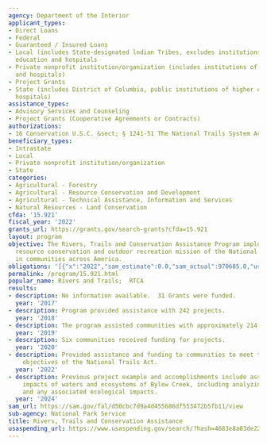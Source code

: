 ```yaml
---
agency: Department of the Interior
applicant_types:
- Direct Loans
- Federal
- Guaranteed / Insured Loans
- Local (includes State-designated lndian Tribes, excludes institutions of higher
  education and hospitals
- Private nonprofit institution/organization (includes institutions of higher education
  and hospitals)
- Project Grants
- State (includes District of Columbia, public institutions of higher education and
  hospitals)
assistance_types:
- Advisory Services and Counseling
- Project Grants (Cooperative Agreements or Contracts)
authorizations:
- 16 Conservation U.S.C. &sect; § 1241-51 The National Trails System Act.
beneficiary_types:
- Intrastate
- Local
- Private nonprofit institution/organization
- State
categories:
- Agricultural - Forestry
- Agricultural - Resource Conservation and Development
- Agricultural - Technical Assistance, Information and Services
- Natural Resources - Land Conservation
cfda: '15.921'
fiscal_year: '2022'
grants_url: https://grants.gov/search-grants?cfda=15.921
layout: program
objective: The Rivers, Trails and Conservation Assistance Program implements the natural
  resource conservation and outdoor recreation mission of the National Park Service
  in communities across America.
obligations: '[{"x":"2022","sam_estimate":0.0,"sam_actual":970685.0,"usa_spending_actual":1045980.94},{"x":"2023","sam_estimate":0.0,"sam_actual":1987796.0,"usa_spending_actual":117312.87},{"x":"2024","sam_estimate":1736191.0,"sam_actual":0.0,"usa_spending_actual":1275000.0}]'
permalink: /program/15.921.html
popular_name: Rivers and Trails;  RTCA
results:
- description: No information available.  31 Grants were funded.
  year: '2017'
- description: Program provided assistance with 242 projects.
  year: '2018'
- description: The program assisted communities with approximately 214 projects.
  year: '2019'
- description: Six communities received funding for projects.
  year: '2020'
- description: Provided assistance and funding to communities to meet the goals and
    objectives of the National Trails Act.
  year: '2022'
- description: Previous project example and accomplishments include assessing the
    impacts of waters and ecosystems of Bylew Creek, including analyzing water quality
    and any associated ecological impacts.
  year: '2024'
sam_url: https://sam.gov/fal/d50cbc7d9a4d455686df553472b5fb11/view
sub-agency: National Park Service
title: Rivers, Trails and Conservation Assistance
usaspending_url: https://www.usaspending.gov/search/?hash=4683e8a03de22e913ecb42526303a9f4
---
```

